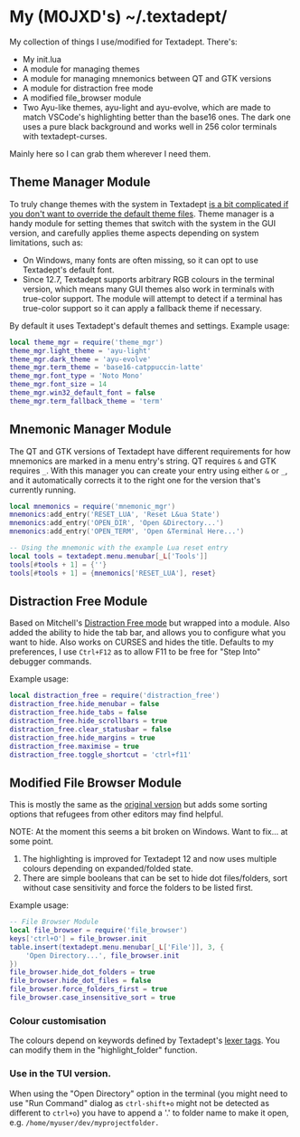 # My (M0JXD's) ~/.textadept/

My collection of things I use/modified for Textadept. There's:
- My init.lua
- A module for managing themes
- A module for managing mnemonics between QT and GTK versions
- A module for distraction free mode
- A modified file_browser module
- Two Ayu-like themes, ayu-light and ayu-evolve, which are made to match VSCode's highlighting better than the base16 ones. The dark one uses a pure black background and works well in 256 color terminals with textadept-curses.

Mainly here so I can grab them wherever I need them.

## Theme Manager Module

To truly change themes with the system in Textadept [is a bit complicated if you don't want to override the default theme files](https://github.com/orbitalquark/textadept/issues/602#issuecomment-2758753214). Theme manager is a handy module for setting themes that switch with the system in the GUI version, and carefully applies theme aspects depending on system limitations, such as:
- On Windows, many fonts are often missing, so it can opt to use Textadept's default font.
- Since 12.7, Textadept supports arbitrary RGB colours in the terminal version, which means many GUI themes also work in terminals with true-color support. The module will attempt to detect if a terminal has true-color support so it can apply a fallback theme if necessary.

By default it uses Textadept's default themes and settings.
Example usage:

```lua
local theme_mgr = require('theme_mgr')
theme_mgr.light_theme = 'ayu-light'
theme_mgr.dark_theme = 'ayu-evolve'
theme_mgr.term_theme = 'base16-catppuccin-latte'
theme_mgr.font_type = 'Noto Mono'
theme_mgr.font_size = 14
theme_mgr.win32_default_font = false
theme_mgr.term_fallback_theme = 'term'
```

## Mnemonic Manager Module

The QT and GTK versions of Textadept have different requirements for how mnemonics are marked in a menu entry's string. QT requires `&` and GTK requires `_`. 
With this manager you can create your entry using either `&` or `_`, and it automatically corrects it to the right one for the version that's currently running.

```lua
local mnemonics = require('mnemonic_mgr')
mnemonics:add_entry('RESET_LUA', 'Reset L&ua State')
mnemonics:add_entry('OPEN_DIR', 'Open &Directory...')
mnemonics:add_entry('OPEN_TERM', 'Open &Terminal Here...')

-- Using the mnemonic with the example Lua reset entry
local tools = textadept.menu.menubar[_L['Tools']]
tools[#tools + 1] = {''}
tools[#tools + 1] = {mnemonics['RESET_LUA'], reset}
```

## Distraction Free Module

Based on Mitchell's [Distraction Free mode](https://github.com/orbitalquark/textadept/wiki/DistractionFreeMode) but wrapped into a module. Also added the ability to hide the tab bar, and allows you to configure what you want to hide. Also works on CURSES and hides the title. Defaults to my preferences, I use `Ctrl+F12` as to allow F11 to be free for "Step Into" debugger commands. </br>

Example usage:

```lua
local distraction_free = require('distraction_free')
distraction_free.hide_menubar = false
distraction_free.hide_tabs = false
distraction_free.hide_scrollbars = true
distraction_free.clear_statusbar = false
distraction_free.hide_margins = true
distraction_free.maximise = true
distraction_free.toggle_shortcut = 'ctrl+f11'
```

## Modified File Browser Module 

This is mostly the same as the [original version](https://github.com/orbitalquark/textadept/wiki/ta-filebrowser) but adds some sorting options that refugees from other editors may find helpful. <br>

NOTE: At the moment this seems a bit broken on Windows. Want to fix... at some point.

1) The highlighting is improved for Textadept 12 and now uses multiple colours depending on expanded/folded state.
2) There are simple booleans that can be set to hide dot files/folders, sort without case sensitivity and force the folders to be listed first.

Example usage:

```lua
-- File Browser Module
local file_browser = require('file_browser')
keys['ctrl+O'] = file_browser.init
table.insert(textadept.menu.menubar[_L['File']], 3, {
    'Open Directory...', file_browser.init
})
file_browser.hide_dot_folders = true
file_browser.hide_dot_files = false
file_browser.force_folders_first = true
file_browser.case_insensitive_sort = true
```

### Colour customisation

The colours depend on keywords defined by Textadept's [lexer tags](https://orbitalquark.github.io/textadept/api.html#lexer).
You can modify them in the "highlight_folder" function.

### Use in the TUI version.

When using the "Open Directory" option in the terminal (you might need to use "Run Command" dialog as `ctrl-shift+o` might not be detected as different to `ctrl+o`) you have to append a '.' to folder name to make it open, e.g.
`/home/myuser/dev/myprojectfolder.`
